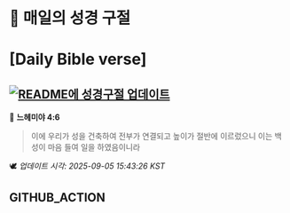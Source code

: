 # 🙏 매일의 성경 구절
# [Daily Bible verse]
## [![README에 성경구절 업데이트](https://github.com/DONGSUKA/first_test/actions/workflows/update-readme-bible.yml/badge.svg)](https://github.com/DONGSUKA/first_test/actions/workflows/update-readme-bible.yml)
<!-- START_BIBLE_VERSE -->
📖 **느헤미야 4:6**
> 이에 우리가 성을 건축하여 전부가 연결되고 높이가 절반에 이르렀으니 이는 백성이 마음 들여 일을 하였음이니라

🕊️ _업데이트 시각: 2025-09-05 15:43:26 KST_
  <!-- END_BIBLE_VERSE -->
## GITHUB_ACTION
